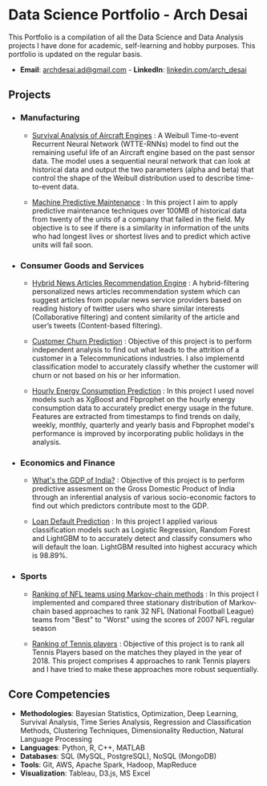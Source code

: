 # Data Science Portfolio - Arch Desai
This Portfolio is a compilation of all the Data Science and Data Analysis projects I have done for academic, self-learning and hobby purposes. This portfolio is updated on the regular basis.

- **Email**: [archdesai.ad@gmail.com](archdesai.ad@gmail.com) - **LinkedIn**: [linkedin.com/arch_desai](https://www.linkedin.com/in/arch-desai/)

## Projects
- ### Manufacturing
    - [Survival Analysis of Aircraft Engines](https://github.com/archd3sai/Survival-Analysis-of-Aircraft-Engines) : A Weibull Time-to-event Recurrent Neural Network (WTTE-RNNs) model to find out the remaining useful life of an Aircraft engine based on the past sensor data. The model uses a sequential neural network that can look at historical data and output the two parameters (alpha and beta) that control the shape of the Weibull distribution used to describe time-to-event data.
  
    - [Machine Predictive Maintenance](https://github.com/archd3sai/Machine-Predictive-Maintenance-PdM-) : In this project I aim to apply predictive maintenance techniques over 100MB of historical data from twenty of the units of a company that failed in the field. My objective is to see if there is a similarity in information of the units who had longest lives or shortest lives and to predict which active units will fail soon.

- ### Consumer Goods and Services
  - [Hybrid News Articles Recommendation Engine](https://github.com/archd3sai/News-Articles-Recommendation) : A hybrid-filtering personalized news articles recommendation system which can suggest articles from popular news service providers based on reading history of twitter users who share similar interests (Collaborative filtering) and content similarity of the article and user’s tweets (Content-based filtering).
  
  - [Customer Churn Prediction](https://github.com/archd3sai/Customer-Churn-Prediction) : Objective of this project is to perform independent analysis to find out what leads to the attrition of a customer in a Telecommunications industries. I also implementd classification model to accurately classify whether the customer will churn or not based on his or her information. 
  
  - [Hourly Energy Consumption Prediction](https://github.com/archd3sai/Hourly-Energy-Consumption-Prediction) : In this project I used novel models such as XgBoost and Fbprophet on the hourly energy consumption data to accurately predict energy usage in the future. Features are extracted from timestamps to find trends on daily, weekly, monthly, quarterly and yearly basis and Fbprophet model's performance is improved by incorporating public holidays in the analysis.

- ### Economics and Finance
  - [What's the GDP of India?](https://github.com/archd3sai/Predicting-GDP-of-India) : Objective of this project is to perform predictive assesment on the Gross Domestic Product of India through an inferential analysis of various socio-economic factors to find out which predictors contribute most to the GDP.
  
  - [Loan Default Prediction](https://github.com/archd3sai/Loan-Default-Prediction) : In this project I applied various classification models such as Logistic Regression, Random Forest and LightGBM to to accurately detect and classify consumers who will default the loan. LightGBM resulted into highest accuracy which is 98.89%.
  
- ### Sports
    - [Ranking of NFL teams using Markov-chain methods](https://github.com/archd3sai/Ranking-of-NFL-Teams-using-Markov-method/blob/master/Ranking%20of%20NFL%20teams%20Report.pdf) : In this project I implemented and compared three stationary distribution of Markov-chain based approaches to rank 32 NFL (National Football League) teams from "Best" to "Worst" using the scores of 2007 NFL regular season
    
    - [Ranking of Tennis players](https://github.com/archd3sai/Tennis-Players-Ranking) : Objective of this project is to rank all Tennis Players based on the matches they played in the year of 2018. This project comprises 4 approaches to rank Tennis players and I have tried to make these approaches more robust sequentially.

 ## Core Competencies

- **Methodologies**: Bayesian Statistics, Optimization, Deep Learning, Survival Analysis, Time Series Analysis, Regression and Classification Methods, Clustering Techniques, Dimensionality Reduction, Natural Language Processing
- **Languages**: Python, R, C++, MATLAB 
- **Databases**: SQL (MySQL, PostgreSQL), NoSQL (MongoDB)
- **Tools**: Git, AWS, Apache Spark, Hadoop, MapReduce 
- **Visualization**: Tableau, D3.js, MS Excel
    
